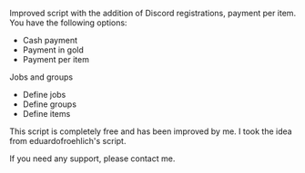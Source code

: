 Improved script with the addition of Discord registrations, payment per item.
You have the following options:
- Cash payment
- Payment in gold
- Payment per item

Jobs and groups

- Define jobs 
- Define groups
- Define items

This script is completely free and has been improved by me. I took the idea from eduardofroehlich's script.


If you need any support, please contact me.

